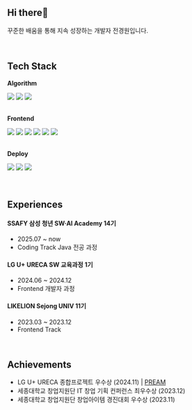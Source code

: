 ## Hi there👋
꾸준한 배움을 통해 지속 성장하는 개발자 전경원입니다.

<br>

## Tech Stack
<div>
  
**Algorithm**

<img src="https://img.shields.io/badge/C-A8B9CC?style=flat&logo=C&logoColor=white">
<img src="https://img.shields.io/badge/Python-3766AB?style=flat&logo=Python&logoColor=white">
<img src="https://img.shields.io/badge/Java-007396?style=flat&logo=java&logoColor=white">
</div>

<br>

<div>
  
**Frontend**
  
<img src="https://img.shields.io/badge/HTML5-E34F26?style=flat&logo=html5&logoColor=white">
<img src="https://img.shields.io/badge/CSS3-1572B6?style=flat&logo=css3&logoColor=white">
<img src="https://img.shields.io/badge/Javascript-ffb13b?style=flat&logo=javascript&logoColor=white">
<img src="https://img.shields.io/badge/TypeScript-3178C6?style=flat&logo=typescript&logoColor=ffffff">
<img src="https://img.shields.io/badge/React-61DAFB?style=flat&logo=React&logoColor=black"/>
<img src="https://img.shields.io/badge/Next.js-000000?style=flat&logo=Next.js&logoColor=white"/>
</div>

<br>

<div>

**Deploy**

<img src="https://img.shields.io/badge/Amazon AWS-232F3E?style=flat&logo=amazonaws&logoColor=white"/>
<img src="https://img.shields.io/badge/Vercel-000000?style=flat&logo=Vercel&logoColor=white"/>
<img src="https://img.shields.io/badge/GitHub Actions-2088FF?style=flat&logo=githubactions&logoColor=white"/>

</div>

</div>


<br>
<br>

## Experiences
#### SSAFY 삼성 청년 SW·AI Academy 14기
- 2025.07 ~ now
- Coding Track Java 전공 과정
#### LG U+ URECA SW 교육과정 1기
- 2024.06 ~ 2024.12
- Frontend 개발자 과정
#### LIKELION Sejong UNIV 11기 
- 2023.03 ~ 2023.12
- Frontend Track

<br>

## Achievements
- LG U+ URECA 종합프로젝트 우수상 (2024.11) | [PREAM](https://github.com/team-pream/pream-web) 
- 세종대학교 창업지원단 IT 창업 기획 컨퍼런스 최우수상 (2023.12)
- 세종대학교 창업지원단 창업아이템 경진대회 우수상 (2023.11)
